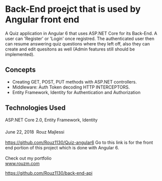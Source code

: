 # Back-End proejct that is used by Angular front end
A Quiz application in Angular 6 that uses ASP.NET Core for its Back-End.  A user can 'Register' or 'Login' once registred. The authenticated user then can resume answering quiz questions where they left off, also they can create and edit quesitons as well (Admin features still should be implemented). 

## Concepts
* Creating GET, POST, PUT methods with ASP.NET controllers. 
* Middleware: Auth Token decoding HTTP INTERCEPTORS. 
* Entity Framework, Identity for Authentication and Authorization

## Technologies Used
ASP.NET Core 2.0, Entity Framework, Identity

###
June 22, 2018&nbsp; Rouz Majlessi
</br>
<br/>
https://github.com/Rouz1130/Quiz-angular6 
Go to this link is for the front end  portion of this project which is done with Angular 6.
<br/>
<br/>
Check out my portfolio
<br/>
www.rouzm.com

https://github.com/Rouz1130/back-end-api
